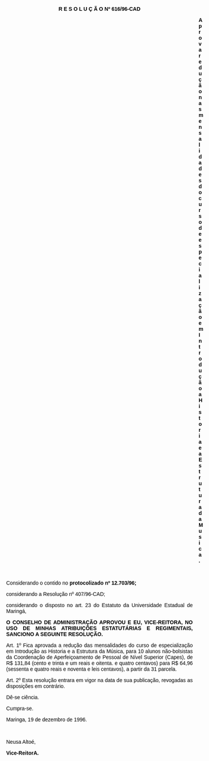 <BODY TEXT="#000000">

<B><FONT FACE="Arial"><P ALIGN="CENTER">R E S O L U &Ccedil; &Atilde; O Nº 616/96-CAD</P>
</B><P ALIGN="JUSTIFY"></P><DIR>
<DIR>
<DIR>
<DIR>
<DIR>
<DIR>
<DIR>
<DIR>
<DIR>
<DIR>
<DIR>
<DIR>
<DIR>

<B><P ALIGN="JUSTIFY">Aprova redu&ccedil;&atilde;o nas mensalidades do curso de especializa&ccedil;&atilde;o em Introdu&ccedil;&atilde;o a Historia e a Estrutura da Musica.</P>
</B><P ALIGN="JUSTIFY"></P>
<P ALIGN="JUSTIFY">&nbsp;</P></DIR>
</DIR>
</DIR>
</DIR>
</DIR>
</DIR>
</DIR>
</DIR>
</DIR>
</DIR>
</DIR>
</DIR>
</DIR>

<P ALIGN="JUSTIFY">Considerando o contido no <B>protocolizado nº 12.703/96;</P>
</B><P ALIGN="JUSTIFY">considerando a Resolu&ccedil;&atilde;o nº 407/96-CAD;</P>
<P ALIGN="JUSTIFY">considerando o disposto no art. 23 do Estatuto da Universidade Estadual de Maring&aacute;,</P>
<P ALIGN="JUSTIFY"></P>
<B><P ALIGN="JUSTIFY">O CONSELHO DE ADMINISTRA&Ccedil;&Atilde;O APROVOU E EU, VICE-REITORA, NO USO DE MINHAS ATRIBUI&Ccedil;&Otilde;ES ESTATUT&Aacute;RIAS E REGIMENTAIS, SANCIONO A SEGUINTE RESOLU&Ccedil;&Atilde;O.</P>
</B><P ALIGN="JUSTIFY"></P>
<P ALIGN="JUSTIFY">Art. 1º Fica aprovada a redu&ccedil;&atilde;o das mensalidades do curso de especializa&ccedil;&atilde;o em Introdu&ccedil;&atilde;o as Historia e a Estrutura da M&uacute;sica, para 10 alunos n&atilde;o-bolsistas da Coordena&ccedil;&atilde;o de Aperfei&ccedil;oamento de Pessoal de N&iacute;vel Superior (Capes), de R$ 131,84 (cento e trinta e um reais e oitenta. e quatro centavos) para R$ 64,96 (sessenta e quatro reais e noventa e leis centavos), a partir da 31 parcela.</P>
<P ALIGN="JUSTIFY">Art. 2º Esta resolu&ccedil;&atilde;o entrara em vigor na data de sua publica&ccedil;&atilde;o, revogadas as disposi&ccedil;&otilde;es em contr&aacute;rio.</P>
<P ALIGN="JUSTIFY">D&ecirc;-se ci&ecirc;ncia.</P>
<P ALIGN="JUSTIFY">Cumpra-se.</P>
<P ALIGN="JUSTIFY"></P>
<P ALIGN="JUSTIFY">Maringa, 19 de dezembro de 1996.</P>
<P ALIGN="JUSTIFY"></P>
<P ALIGN="JUSTIFY">&nbsp;</P>
<P ALIGN="JUSTIFY">Neusa Alto&eacute;,</P>
<B><P ALIGN="JUSTIFY">Vice-ReitorA.</P></B></FONT></BODY>
